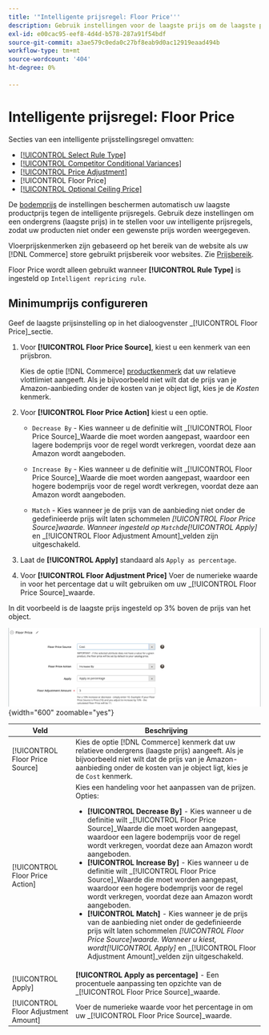 ```yaml
---
title: '"Intelligente prijsregel: Floor Price'''
description: Gebruik instellingen voor de laagste prijs om de laagste prijs te bepalen voor een intelligente prijsregel voor het beheren van je Amazon-aanbiedingen.
exl-id: e00cac95-eef8-4d4d-b578-287a91f54bdf
source-git-commit: a3ae579c0eda0c27bf8eab9d0ac12919eaad494b
workflow-type: tm+mt
source-wordcount: '404'
ht-degree: 0%

---
```


# Intelligente prijsregel: Floor Price

Secties van een intelligente prijsstellingsregel omvatten:

- [[!UICONTROL Select Rule Type]](./intelligent-repricing-rules.md)
- [[!UICONTROL Competitor Conditional Variances]](./competitor-conditional-variances.md)
- [[!UICONTROL Price Adjustment]](./price-adjustment.md)
- [!UICONTROL Floor Price]
- [[!UICONTROL Optional Ceiling Price]](./optional-ceiling-price.md)

De [bodemprijs](./floor-price.md) de instellingen beschermen automatisch uw laagste productprijs tegen de intelligente prijsregels. Gebruik deze instellingen om een ondergrens (laagste prijs) in te stellen voor uw intelligente prijsregels, zodat uw producten niet onder een gewenste prijs worden weergegeven.

Vloerprijskenmerken zijn gebaseerd op het bereik van de website als uw [!DNL Commerce] store gebruikt prijsbereik voor websites. Zie [Prijsbereik](./price-scope.md).

Floor Price wordt alleen gebruikt wanneer **[!UICONTROL Rule Type]** is ingesteld op `Intelligent repricing rule`.

## Minimumprijs configureren

Geef de laagste prijsinstelling op in het dialoogvenster _[!UICONTROL Floor Price]_sectie.

1. Voor **[!UICONTROL Floor Price Source]**, kiest u een kenmerk van een prijsbron.

   Kies de optie [!DNL Commerce] [productkenmerk](https://experienceleague.adobe.com/docs/commerce-admin/catalog/product-attributes/product-attributes.html) dat uw relatieve vlottlimiet aangeeft. Als je bijvoorbeeld niet wilt dat de prijs van je Amazon-aanbieding onder de kosten van je object ligt, kies je de *Kosten* kenmerk.

1. Voor **[!UICONTROL Floor Price Action]** kiest u een optie.

   - `Decrease By` - Kies wanneer u de definitie wilt _[!UICONTROL Floor Price Source]_Waarde die moet worden aangepast, waardoor een lagere bodemprijs voor de regel wordt verkregen, voordat deze aan Amazon wordt aangeboden.

   - `Increase By` - Kies wanneer u de definitie wilt _[!UICONTROL Floor Price Source]_Waarde die moet worden aangepast, waardoor een hogere bodemprijs voor de regel wordt verkregen, voordat deze aan Amazon wordt aangeboden.

   - `Match` - Kies wanneer je de prijs van de aanbieding niet onder de gedefinieerde prijs wilt laten schommelen _[!UICONTROL Floor Price Source]_waarde. Wanneer ingesteld op `Match`de_[!UICONTROL Apply]_ en _[!UICONTROL Floor Adjustment Amount]_velden zijn uitgeschakeld.

1. Laat de **[!UICONTROL Apply]** standaard als `Apply as percentage`.

1. Voor **[!UICONTROL Floor Adjustment Price]** Voer de numerieke waarde in voor het percentage dat u wilt gebruiken om uw _[!UICONTROL Floor Price Source]_waarde.

In dit voorbeeld is de laagste prijs ingesteld op 3% boven de prijs van het object.

![Voorbeeld van een intelligente prijsregel - minimumprijs](assets/ob-intelligent-pricde-rule-floor-price.png){width="600" zoomable="yes"}

| Veld | Beschrijving |
|--- |--- |
| [!UICONTROL Floor Price Source] | Kies de optie [!DNL Commerce] kenmerk dat uw relatieve ondergrens (laagste prijs) aangeeft. Als je bijvoorbeeld niet wilt dat de prijs van je Amazon-aanbieding onder de kosten van je object ligt, kies je de `Cost` kenmerk. |
| [!UICONTROL Floor Price Action] | Kies een handeling voor het aanpassen van de prijzen. Opties:<ul><li>**[!UICONTROL Decrease By]** - Kies wanneer u de definitie wilt _[!UICONTROL Floor Price Source]_Waarde die moet worden aangepast, waardoor een lagere bodemprijs voor de regel wordt verkregen, voordat deze aan Amazon wordt aangeboden.</li><li>**[!UICONTROL Increase By]** - Kies wanneer u de definitie wilt _[!UICONTROL Floor Price Source]_Waarde die moet worden aangepast, waardoor een hogere bodemprijs voor de regel wordt verkregen, voordat deze aan Amazon wordt aangeboden.</li><li>**[!UICONTROL Match]** - Kies wanneer je de prijs van de aanbieding niet onder de gedefinieerde prijs wilt laten schommelen _[!UICONTROL Floor Price Source]_waarde. Wanneer u kiest, wordt_[!UICONTROL Apply]_ en _[!UICONTROL Floor Adjustment Amount]_velden zijn uitgeschakeld.</li></ul> |
| [!UICONTROL Apply] | **[!UICONTROL Apply as percentage]** - Een procentuele aanpassing ten opzichte van de _[!UICONTROL Floor Price Source]_waarde. |
| [!UICONTROL Floor Adjustment Amount] | Voer de numerieke waarde voor het percentage in om uw _[!UICONTROL Floor Price Source]_waarde. |
